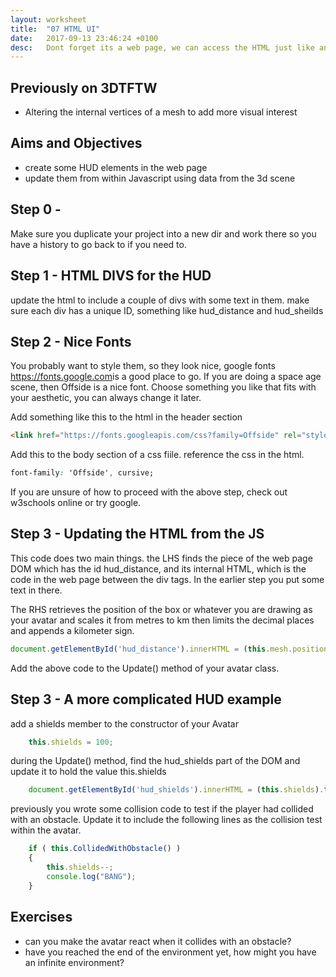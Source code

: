 ```yaml
---
layout: worksheet
title:  "07 HTML UI"
date:   2017-09-13 23:46:24 +0100
desc:   Dont forget its a web page, we can access the HTML just like any other js
---
```


## Previously on 3DTFTW
- Altering the internal vertices of a mesh to add more visual interest

## Aims and Objectives
- create some HUD elements in the web page
- update them from within Javascript using data from the 3d scene

## Step 0 -
Make sure you duplicate your project into a new dir and work there so you have a history to go back to if you need to.

## Step 1 - HTML DIVS for the HUD
update the html to include a couple of divs with some text in them. make sure each div has a unique ID, something like hud_distance and hud_sheilds


## Step 2 - Nice Fonts
You probably want to style them, so they look nice, google fonts <https://fonts.google.com>is a good place to go. If you are doing a space age scene, then Offside is a nice font. Choose something you like that fits with your aesthetic, you can always change it later.

Add something like this to the html in the header section

~~~ html
<link href="https://fonts.googleapis.com/css?family=Offside" rel="stylesheet">
~~~

Add this to the body section of a css fiile. reference the css in the html.

~~~ css
font-family: 'Offside', cursive;
~~~

If you are unsure of how to proceed with the above step, check out w3schools online or try google.

## Step 3 - Updating the HTML from the JS

This code does two main things. the LHS finds the piece of the web page DOM which has the id hud_distance, and its internal HTML, which is the code in the web page between the div tags. In the earlier step you put some text in there.

The RHS retrieves the position of the box or whatever you are drawing as your avatar and scales it from metres to km then limits the decimal places and appends a kilometer sign.

~~~ javascript
document.getElementById('hud_distance').innerHTML = (this.mesh.position.z/1000).toFixed(2) + " km";
~~~

Add the above code to the Update() method of your avatar class.

## Step 3 - A more complicated HUD example

add a shields member to the constructor of your Avatar

~~~ javascript
    this.shields = 100;
~~~

during the Update() method, find the hud_shields part of the DOM and update it to hold the value this.shields

~~~ javascript
    document.getElementById('hud_shields').innerHTML = (this.shields).toFixed(2) + " %";
~~~

previously you wrote some collision code to test if the player had collided with an obstacle. Update it to include the following lines as the collision test within the avatar.

~~~ javascript
    if ( this.CollidedWithObstacle() )
    {
        this.shields--;
        console.log("BANG");
    }
~~~

## Exercises

- can you make the avatar react when it collides with an obstacle?
- have you reached the end of the environment yet, how might you have an infinite environment?
